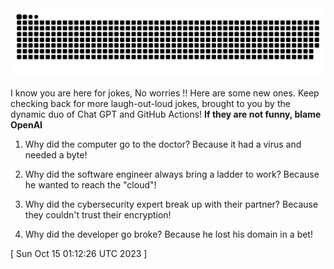 <picture>
  <source media="(prefers-color-scheme: dark)" srcset="https://raw.githubusercontent.com/platane/platane/output/github-contribution-grid-snake-dark.svg">
  <source media="(prefers-color-scheme: light)" srcset="https://raw.githubusercontent.com/platane/platane/output/github-contribution-grid-snake.svg">
  <img alt="github contribution grid snake animation" src="https://raw.githubusercontent.com/platane/platane/output/github-contribution-grid-snake.svg">
</picture>


I know you are here for jokes, No worries !!
Here are some new ones. Keep checking back for more laugh-out-loud jokes, brought to you by the dynamic duo of Chat GPT and GitHub Actions! __If they are not funny, blame OpenAI__
 
1. Why did the computer go to the doctor?
   Because it had a virus and needed a byte!

2. Why did the software engineer always bring a ladder to work?
   Because he wanted to reach the "cloud"!

3. Why did the cybersecurity expert break up with their partner?
   Because they couldn't trust their encryption!

4. Why did the developer go broke?
   Because he lost his domain in a bet!
 
[ 
Sun Oct 15 01:12:26 UTC 2023
 ]

